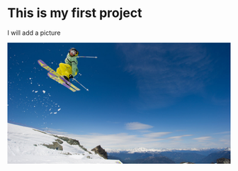 # This is my first project

I will add a picture 

![](https://github.com/enriquee02/session1/blob/main/skiing.jpeg)
